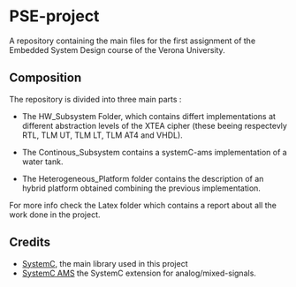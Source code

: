 # PSE-project
A repository containing the main files for the first assignment of the Embedded System Design course of the Verona University.

## Composition
The repository is divided into three main parts :

* The HW_Subsystem Folder, which contains differt implementations at different abstraction levels of the XTEA cipher (these beeing respectevly RTL, TLM UT, TLM LT, TLM AT4 and VHDL).

* The Continous_Subsystem contains a systemC-ams implementation of a water tank. 

* The Heterogeneous_Platform folder contains the description of an hybrid platform obtained combining the previous implementation.


For more info check the Latex folder which contains a report about all the work done in the project.

## Credits
* [SystemC](https://www.accellera.org/downloads/standards/systemc), the main library used in this project
* [SystemC AMS](https://www.accellera.org/community/systemc/about-systemc-ams) the SystemC extension for analog/mixed-signals.
